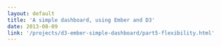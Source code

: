```yaml
---
layout: default
title: 'A simple dashboard, using Ember and D3'
date: 2013-08-09
link: '/projects/d3-ember-simple-dashboard/part5-flexibility.html'
---
```

